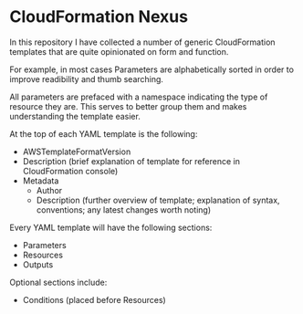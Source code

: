 # CloudFormation Nexus

In this repository I have collected a number of generic CloudFormation templates that are quite opinionated on form and function.

For example, in most cases Parameters are alphabetically sorted in order to improve readibility and thumb searching.

All parameters are prefaced with a namespace indicating the type of resource they are. This serves to better group them and makes understanding the template easier.

At the top of each YAML template is the following:
- AWSTemplateFormatVersion
- Description (brief explanation of template for reference in CloudFormation console)
- Metadata
    - Author
    - Description (further overview of template; explanation of syntax, conventions; any latest changes worth noting)

Every YAML template will have the following sections:
- Parameters
- Resources
- Outputs

Optional sections include:
- Conditions (placed before Resources)

